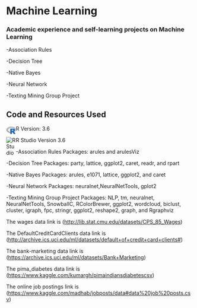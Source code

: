 # Machine Learning

### Academic experience and self-learning projects on Machine Learning

-Association Rules

-Decision Tree

-Native Bayes 

-Neural Network 

-Texting Mining Group Project

## Code and Resources Used

R Version: 3.6 <img align="left" alt="R" width="26px" src="https://raw.githubusercontent.com/github/explore/80688e429a7d4ef2fca1e82350fe8e3517d3494d/topics/r/r.png" />

R Studio Version 3.6  <img align="left" alt="RStudio" width="26px" src="https://avatars0.githubusercontent.com/u/513560?s=200&v=4" />

-Association Rules
Packages: arules and arulesViz

-Decision Tree
Packages: party, lattice, ggplot2, caret, readr, and rpart

-Native Bayes 
Packages: arules, e1071, lattice, ggplot2, and caret

-Neural Network 
Packages: neuralnet,NeuralNetTools, gplot2

-Texting Mining Group Project
Packages:
 NLP, tm, neuralnet, NeuralNetTools, SnowballC, RColorBrewer, ggplot2, wordcloud, biclust, cluster, igraph, fpc, stringr, ggplot2, reshape2, graph, and Rgraphviz

The wages data link is 
(http://lib.stat.cmu.edu/datasets/CPS_85_Wages)

The DefaultCreditCardClients data link is
(http://archive.ics.uci.edu/ml/datasets/default+of+credit+card+clients#)

The bank-marketing data link is 
(https://archive.ics.uci.edu/ml/datasets/Bank+Marketing)

The pima_diabetes data link is 
(https://www.kaggle.com/kumargh/pimaindiansdiabetescsv)

The online job postings link is 
(https://www.kaggle.com/madhab/jobposts/data#data%20job%20posts.csv)
